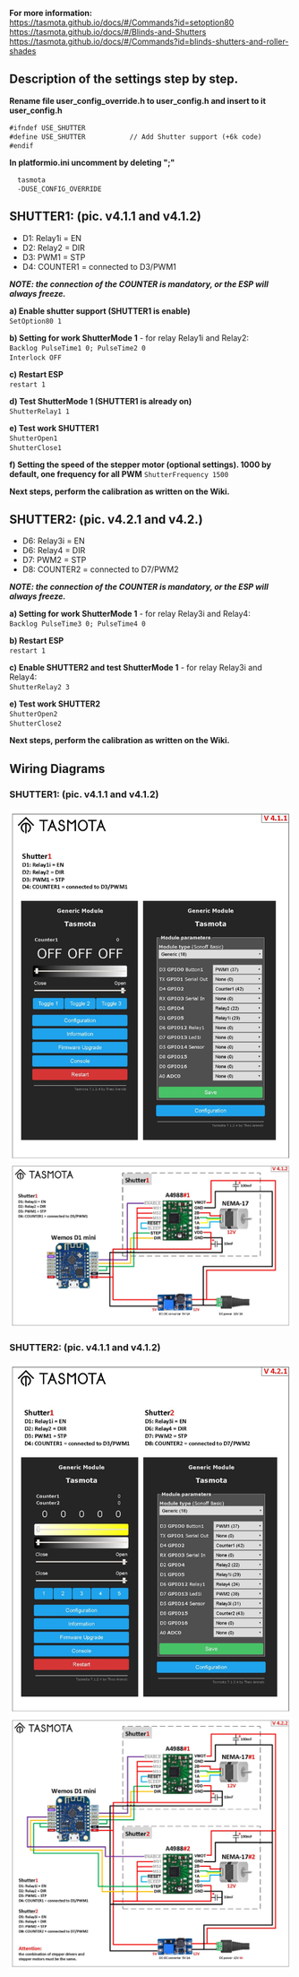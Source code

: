 
**For more information:**  
https://tasmota.github.io/docs/#/Commands?id=setoption80  
https://tasmota.github.io/docs/#/Blinds-and-Shutters  
https://tasmota.github.io/docs/#/Commands?id=blinds-shutters-and-roller-shades  

## Description of the settings step by step.  

**Rename file user_config_override.h to user_config.h and insert to it user_config.h**  
```
#ifndef USE_SHUTTER
#define USE_SHUTTER           // Add Shutter support (+6k code)
#endif
```

**In platformio.ini uncomment by deleting ";"**
```
  tasmota
  -DUSE_CONFIG_OVERRIDE
```

## SHUTTER1: (pic. v4.1.1 and v4.1.2)  
 - D1: Relay1i  = EN  
 - D2: Relay2   = DIR  
 - D3: PWM1     = STP  
 - D4: COUNTER1 = connected to D3/PWM1   

***NOTE: the connection of the COUNTER is mandatory, or the ESP will always freeze.***

**a) Enable shutter support (SHUTTER1 is enable)**  
 `SetOption80 1`  

**b) Setting for work ShutterMode 1** - for relay Relay1i and Relay2:  
  `Backlog PulseTime1 0; PulseTime2 0`  
  `Interlock OFF`  

**c) Restart ESP**  
  `restart 1`

**d) Test ShutterMode 1 (SHUTTER1 is already on)**  
  `ShutterRelay1 1`

**e) Test work SHUTTER1**  
  `ShutterOpen1`  
  `ShutterClose1`  

**f) Setting the speed of the stepper motor (optional settings). 1000 by default, one frequency for all PWM**
  `ShutterFrequency 1500`  

**Next steps, perform the calibration as written on the Wiki.**  


## SHUTTER2: (pic. v4.2.1 and v4.2.)  
 - D6: Relay3i  = EN  
 - D6: Relay4   = DIR  
 - D7: PWM2     = STP  
 - D8: COUNTER2 = connected to D7/PWM2   

***NOTE: the connection of the COUNTER is mandatory, or the ESP will always freeze.***

**a) Setting for work ShutterMode 1** - for relay Relay3i and Relay4:  
  `Backlog PulseTime3 0; PulseTime4 0`  

**b) Restart ESP**  
  `restart 1`  

**c) Enable SHUTTER2 and test ShutterMode 1** - for relay Relay3i and Relay4:  
  `ShutterRelay2 3`

**e) Test work SHUTTER2**  
  `ShutterOpen2`  
  `ShutterClose2`  

**Next steps, perform the calibration as written on the Wiki.**  

## Wiring Diagrams
### SHUTTER1: (pic. v4.1.1 and v4.1.2)
![411](https://github.com/TrDA-hab/blinds/blob/master/images/A4988%20v411.jpg ":size=200px")
![411](https://github.com/TrDA-hab/blinds/blob/master/images/A4988%20v412.jpg ":size=200px")

### SHUTTER2: (pic. v4.1.1 and v4.1.2)
![411](https://github.com/TrDA-hab/blinds/blob/master/images/A4988%20v421.jpg ":size=200px")
![411](https://github.com/TrDA-hab/blinds/blob/master/images/A4988%20v422.jpg ":size=200px")
